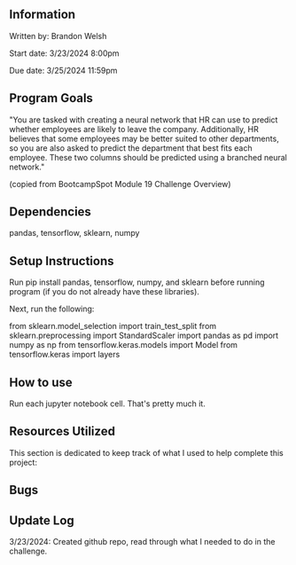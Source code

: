 ## Information
Written by: Brandon Welsh

Start date: 3/23/2024 8:00pm

Due date: 3/25/2024 11:59pm

## Program Goals
"You are tasked with creating a neural network that HR can use to predict whether employees are likely to leave the company. Additionally, HR believes that some employees may be better suited to other departments, so you are also asked to predict the department that best fits each employee. These two columns should be predicted using a branched neural network." 

(copied from BootcampSpot Module 19 Challenge Overview)

## Dependencies
pandas, tensorflow, sklearn, numpy

## Setup Instructions
Run pip install pandas, tensorflow, numpy, and sklearn before running program (if you do not already have these libraries).

Next, run the following:

from sklearn.model_selection import train_test_split
from sklearn.preprocessing import StandardScaler
import pandas as pd
import numpy as np
from tensorflow.keras.models import Model
from tensorflow.keras import layers

## How to use
Run each jupyter notebook cell. That's pretty much it.

## Resources Utilized
This section is dedicated to keep track of what I used to help complete this project:


## Bugs



## Update Log
3/23/2024: Created github repo, read through what I needed to do in the challenge.

